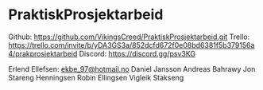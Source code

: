 # PraktiskProsjektarbeid
Github: https://github.com/VikingsCreed/PraktiskProsjektarbeid.git
Trello: https://trello.com/invite/b/yDA3GS3a/852dcfd672f0e08bd6381f5b379156a4/prakprosjektarbeid
Discord: https://discord.gg/psv3KG



Erlend Ellefsen: ekbe_97@hotmail.no
Daniel Jansson
Andreas Bahrawy
Jon Stareng Henningsen
Robin Ellingsen
Vigleik Stakseng